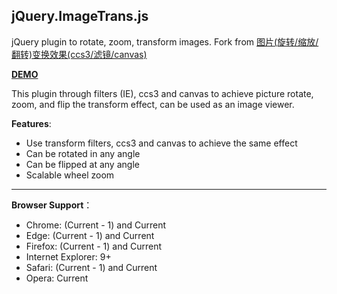 ## jQuery.ImageTrans.js
jQuery plugin to rotate, zoom, transform images. Fork from [图片(旋转/缩放/翻转)变换效果(ccs3/滤镜/canvas)](http://www.cnblogs.com/cloudgamer/archive/2010/08/16/ImageTrans.html)

[**DEMO**](http://codeyu.com/jQuery.ImageTrans/)

This plugin through filters (IE), ccs3 and canvas to achieve picture rotate, zoom, and flip the transform effect, can be used as an image viewer.

**Features**:

* Use transform filters, ccs3 and canvas to achieve the same effect
* Can be rotated in any angle
* Can be flipped at any angle
* Scalable wheel zoom
***
**Browser Support**：   

* Chrome: (Current - 1) and Current   
* Edge: (Current - 1) and Current   
* Firefox: (Current - 1) and Current   
* Internet Explorer: 9+   
* Safari: (Current - 1) and Current   
* Opera: Current   
